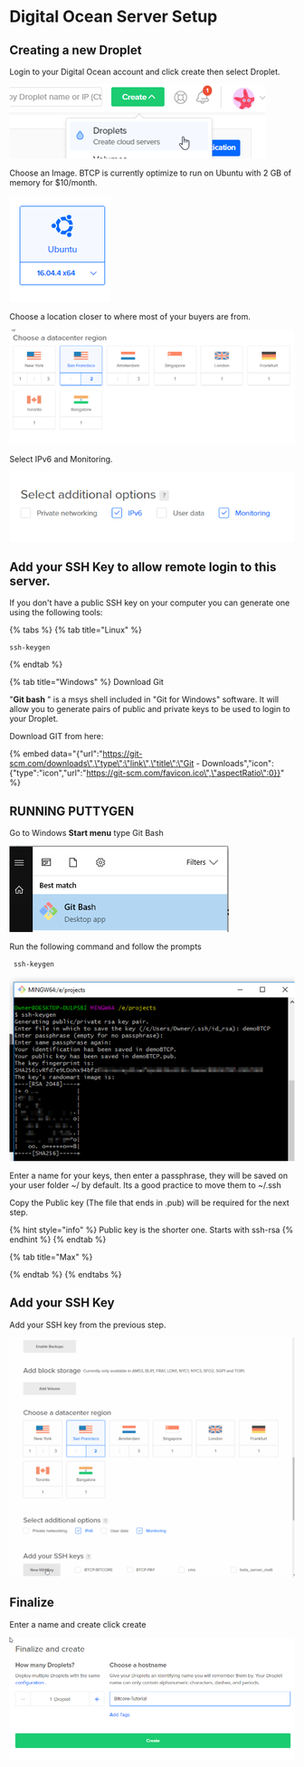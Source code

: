 # Digital Ocean Server Setup

## Creating a new Droplet

Login to your Digital Ocean account and click create then select Droplet. 

![](../.gitbook/assets/image%20%2817%29.png)

Choose an Image. BTCP is currently optimize to run on Ubuntu with 2 GB of memory for $10/month. 

![](../.gitbook/assets/image%20%2811%29.png)

  
Choose a location closer to where most of your buyers are from.

![](../.gitbook/assets/image%20%2820%29.png)

  
Select IPv6 and Monitoring. 

![](../.gitbook/assets/image%20%2821%29.png)

## Add your SSH Key to allow remote login to this server. 

If you don't have a public SSH key on your computer you can generate one using the following tools: 

{% tabs %}
{% tab title="Linux" %}
```text
ssh-keygen
```
{% endtab %}

{% tab title="Windows" %}
Download Git  
  
 "**Git bash** " is a msys shell included in "Git for Windows" software. It will allow you to generate pairs of public and private keys to be used to login to your Droplet. 

Download GIT from here:

{% embed data="{\"url\":\"https://git-scm.com/downloads\",\"type\":\"link\",\"title\":\"Git - Downloads\",\"icon\":{\"type\":\"icon\",\"url\":\"https://git-scm.com/favicon.ico\",\"aspectRatio\":0}}" %}

## RUNNING PUTTYGEN

 Go to Windows **Start menu**  type Git Bash

![](../.gitbook/assets/image%20%2822%29.png)

  
Run the following command and follow the prompts

```text
 ssh-keygen
```

![](../.gitbook/assets/image%20%281%29.png)

Enter a name for your keys, then enter a passphrase, they will be saved on your user folder  ~/  by default. Its a good practice to move them to  ~/.ssh

Copy the Public key \(The file that ends in .pub\) will be required for the next step. 

{% hint style="info" %}
Public key is the shorter one. Starts with ssh-rsa
{% endhint %}
{% endtab %}

{% tab title="Max" %}

{% endtab %}
{% endtabs %}

## Add your SSH Key

Add your SSH key from the previous step. 

![](../.gitbook/assets/addkey.gif)

## Finalize

Enter a name and create click create

![](../.gitbook/assets/image%20%2815%29.png)

